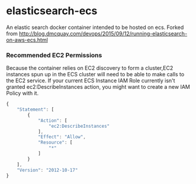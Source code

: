 # elasticsearch-ecs
An elastic search docker container intended to be hosted on ecs.  Forked from http://blog.dmcquay.com/devops/2015/09/12/running-elasticsearch-on-aws-ecs.html

### Recommended EC2 Permissions

Because the container relies on EC2 discovery to form a cluster,EC2 instances spun up in the ECS cluster will need to be able to make calls to the EC2 service. If your current ECS Instance IAM Role currently isn't granted ec2:DescribeInstances action, you might want to create a new IAM Policy with it.

```js
{
    "Statement": [
        {
            "Action": [
                "ec2:DescribeInstances"
            ],
            "Effect": "Allow",
            "Resource": [
                "*"
            ]
        }
    ],
    "Version": "2012-10-17"
}
```

